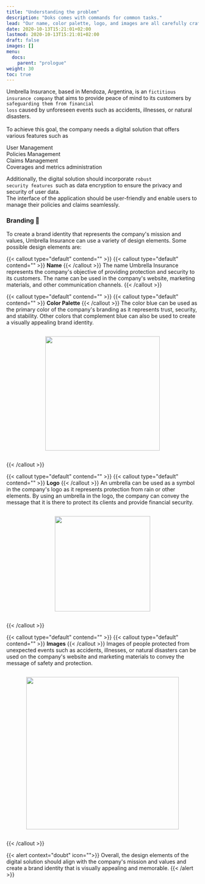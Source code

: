```yaml
---
title: "Understanding the problem"
description: "Doks comes with commands for common tasks."
lead: "Our name, color palette, logo, and images are all carefully crafted to represent our commitment to your peace of mind!"
date: 2020-10-13T15:21:01+02:00
lastmod: 2020-10-13T15:21:01+02:00
draft: false
images: []
menu:
  docs:
    parent: "prologue"
weight: 30
toc: true
---
```


Umbrella Insurance, based in Mendoza, Argentina, is an <code>fictitious insurance company</code> that aims to provide peace of mind to its customers by <code>safeguarding them from financial loss</code> caused by unforeseen events such as accidents, illnesses, or natural disasters.<br>
<br>
To achieve this goal, the company needs a digital solution that offers various features such as 

<div class="summary2">User Management</div>
<div class="summary2">Policies Management</div>
<div class="summary2">Claims Management</div>
<div class="summary2">Coverages and metrics administration</div>

Additionally, the digital solution should incorporate <code>robust security features </code>such as data encryption to ensure the privacy and security of user data. <br>
The interface of the application should be user-friendly and enable users to manage their policies and claims seamlessly.

<style>
.centerimage {
  padding-top: 1em;
  display: flex;
  justify-content: center;
  padding-bottom: 2em;

}
</style>


### Branding 🎨

To create a brand identity that represents the company's mission and values, Umbrella Insurance can use a variety of design elements. Some possible design elements are:

{{< callout type="default" contend="" >}}
{{< callout type="default" contend="" >}}
<b>Name</b>
{{< /callout >}}
The name Umbrella Insurance represents the company's objective of providing protection and security to its customers. The name can be used in the company's website, marketing materials, and other communication channels.
{{< /callout >}}

{{< callout type="default" contend="" >}}
{{< callout type="default" contend="" >}}
<b>Color Palette</b>
{{< /callout >}}
The color blue can be used as the primary color of the company's branding as it represents trust, security, and stability. Other colors that complement blue can also be used to create a visually appealing brand identity.
<div  class="centerimage">
<img width="auto" height="300" src="/images/vendor/blue.png">
</div>
{{< /callout >}}

{{< callout type="default" contend="" >}}
{{< callout type="default" contend="" >}}
<b>Logo</b>
{{< /callout >}}
An umbrella can be used as a symbol in the company's logo as it represents protection from rain or other elements. By using an umbrella in the logo, the company can convey the message that it is there to protect its clients and provide financial security.
<div  class="centerimage">
<img width="auto" height="250" src="/images/vendor/Logo Umbrella.svg">
</div>
{{< /callout >}}

{{< callout type="default" contend="" >}}
{{< callout type="default" contend="" >}}
<b>Images</b>
{{< /callout >}}
Images of people protected from unexpected events such as accidents, illnesses, or natural disasters can be used on the company's website and marketing materials to convey the message of safety and protection.
<div  class="centerimage">

<img width="auto" height="400" src="/images/vendor/umbrella1.png">
</div>
{{< /callout >}}

{{< alert context="doubt" icon="">}}
Overall, the design elements of the digital solution should align with the company's mission and values and create a brand identity that is visually appealing and memorable.
{{< /alert >}}


